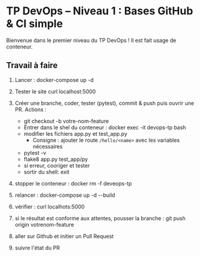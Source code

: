 # TP DevOps – Niveau 1 : Bases GitHub & CI simple

Bienvenue dans le premier niveau du TP DevOps ! 
Il est fait usage de conteneur.

## Travail à faire
1. Lancer :
	docker-compose up -d
2. Tester le site
	curl localhost:5000

3. Créer une branche, coder, tester (pytest), commit & push puis ouvrir une PR.
   Actions :
      - git checkout -b votre-nom-feature
      - Entrer dans le shel du conteneur : docker exec -it devops-tp bash
      - modifier les fichiers app.py et test_app.py
         - Consigne : ajouter le route `/hello/<name>` avec les variables nécessaires
      - pytest -v
      - flake8 app.py test_app/py
      - si erreur, cooriger et tester
      - sortir du shell: exit
4. stopper le conteneur : docker rm -f deveops-tp

5. relancer : docker-compose up -d --build

6. vérifier : curl localhots:5000

7. si le résultat est conforme aux attentes, pousser la branche : git push origin votrenom-feature

8. aller sur Github et initier un Pull Request

9. suivre l'état du PR

